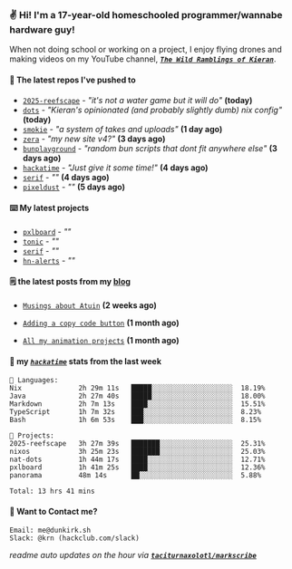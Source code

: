 ### ✌️ Hi! I'm a 17-year-old homeschooled programmer/wannabe hardware guy!

When not doing school or working on a project, I enjoy flying drones and making videos on my YouTube channel, [**_`The Wild Ramblings of Kieran`_**](https://youtube.com/@kieran.rambles).

#### 👷 The latest repos I've pushed to

- [`2025-reefscape`](https://github.com/df1317/2025-reefscape) - _"it's not a water game but it will do"_ **(today)**
- [`dots`](https://github.com/taciturnaxolotl/dots) - _"Kieran's opinionated (and probably slightly dumb) nix config"_ **(today)**
- [`smokie`](https://github.com/taciturnaxolotl/smokie) - _"a system of takes and uploads"_ **(1 day ago)**
- [`zera`](https://github.com/taciturnaxolotl/zera) - _"my new site v4?"_ **(3 days ago)**
- [`bunplayground`](https://github.com/taciturnaxolotl/bunplayground) - _"random bun scripts that dont fit anywhere else"_ **(3 days ago)**
- [`hackatime`](https://github.com/hackclub/hackatime) - _"Just give it some time!"_ **(4 days ago)**
- [`serif`](https://github.com/taciturnaxolotl/serif) - _""_ **(4 days ago)**
- [`pixeldust`](https://github.com/hackclub/pixeldust) - _""_ **(5 days ago)**

#### ⌨️ My latest projects

- [`pxlboard`](https://github.com/taciturnaxolotl/pxlboard) - _""_
- [`tonic`](https://github.com/taciturnaxolotl/tonic) - _""_
- [`serif`](https://github.com/taciturnaxolotl/serif) - _""_
- [`hn-alerts`](https://github.com/taciturnaxolotl/hn-alerts) - _""_

#### 🗒️ the latest posts from my [blog](https://dunkirk.sh)

- [`Musings about Atuin`](https://dunkirk.sh/blog/atuin/) **(2 weeks ago)**

- [`Adding a copy code button`](https://dunkirk.sh/blog/adding-a-copy-button/) **(1 month ago)**

- [`All my animation projects`](https://dunkirk.sh/blog/my-animations/) **(1 month ago)**



#### 📡 my [_`hackatime`_](https://waka.hackclub.com) stats from the last week

```text
💾 Languages:
Nix              2h 29m 11s   █████░░░░░░░░░░░░░░░░░░░░  18.19%
Java             2h 27m 40s   █████░░░░░░░░░░░░░░░░░░░░  18.00%
Markdown         2h 7m 13s    ████░░░░░░░░░░░░░░░░░░░░░  15.51%
TypeScript       1h 7m 32s    ███░░░░░░░░░░░░░░░░░░░░░░  8.23%
Bash             1h 6m 53s    ███░░░░░░░░░░░░░░░░░░░░░░  8.15%

💼 Projects:
2025-reefscape   3h 27m 39s   ███████░░░░░░░░░░░░░░░░░░  25.31%
nixos            3h 25m 23s   ███████░░░░░░░░░░░░░░░░░░  25.03%
nat-dots         1h 44m 17s   ████░░░░░░░░░░░░░░░░░░░░░  12.71%
pxlboard         1h 41m 25s   ████░░░░░░░░░░░░░░░░░░░░░  12.36%
panorama         48m 14s      ██░░░░░░░░░░░░░░░░░░░░░░░  5.88%

Total: 13 hrs 41 mins
```

#### 📮 Want to Contact me?

```text
Email: me@dunkirk.sh
Slack: @krn (hackclub.com/slack)
```

_readme auto updates on the hour via [**`taciturnaxolotl/markscribe`**](https://github.com/taciturnaxolotl/markscribe)_
